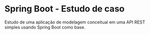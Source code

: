 # Spring Boot - Estudo de caso
Estudo de uma aplicação de modelagem conceitual em uma API REST simples usando Spring Boot como base.
